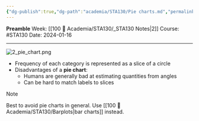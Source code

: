 ```yaml
---
{"dg-publish":true,"dg-path":"academia/STA130/Pie charts.md","permalink":"/academia/sta-130/pie-charts/","created":"2024-01-16T20:35:20.208-05:00","updated":"2024-01-16T23:57:54.411-05:00"}
---
```


**Preamble**
Week: [[100 📒 Academia/STA130/_STA130 Notes\|2]]
Course: #STA130
Date: 2024-01-16

---

![2_pie_chart.png](/img/user/Files/STA130/2_pie_chart.png)

- Frequency of each category is represented as a slice of a circle
- Disadvantages of a **pie chart**:
	- Humans are generally bad at estimating quantities from angles
	- Can be hard to match labels to slices

> [!note]
> Best to avoid pie charts in general. Use [[100 📒 Academia/STA130/Barplots\|bar charts]] instead.

